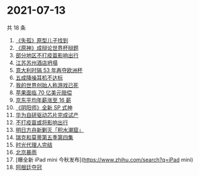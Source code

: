 # 2021-07-13

共 18 条

<!-- BEGIN ZHIHUSEARCH -->
<!-- 最后更新时间 Tue Jul 13 2021 16:08:54 GMT+0800 (China Standard Time) -->
1. [《失孤》原型儿子找到](https://www.zhihu.com/search?q=失孤)
1. [《原神》成辩论世界杯辩题](https://www.zhihu.com/search?q=原神)
1. [部分地区不打疫苗影响出行](https://www.zhihu.com/search?q=疫苗)
1. [江苏苏州酒店坍塌](https://www.zhihu.com/search?q=酒店坍塌)
1. [意大利时隔 53 年再夺欧洲杯](https://www.zhihu.com/search?q=欧洲杯)
1. [五成降噪耳机不达标](https://www.zhihu.com/search?q=降噪耳机)
1. [我的世界创始人称游戏已死](https://www.zhihu.com/search?q=我的世界)
1. [苹果面临 70 亿美元赔偿](https://www.zhihu.com/search?q=苹果)
1. [京东平均年薪涨至 16 薪](https://www.zhihu.com/search?q=京东)
1. [《阴阳师》全新 SP 式神](https://www.zhihu.com/search?q=阴阳师)
1. [华为自研驱动芯片完成试产](https://www.zhihu.com/search?q=华为自研芯片)
1. [不打疫苗或将影响出行](https://www.zhihu.com/search?q=疫苗)
1. [明日方舟新剿灭「积水潮窟」](https://www.zhihu.com/search?q=明日方舟)
1. [瑞克和莫蒂第五季第四集](https://www.zhihu.com/search?q=瑞克和莫蒂)
1. [时光代理人完结](https://www.zhihu.com/search?q=时光代理人)
1. [北京暴雨](https://www.zhihu.com/search?q=北京暴雨)
1. [曝全新 iPad mini 今秋发布](https://www.zhihu.com/search?q=iPad mini)
1. [阿根廷夺冠](https://www.zhihu.com/search?q=阿根廷赢了)
<!-- END ZHIHUSEARCH -->
